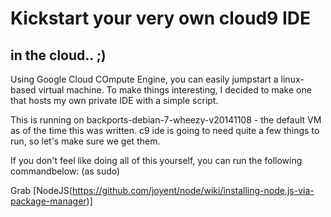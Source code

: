 # Kickstart your very own cloud9 IDE
## in the cloud.. ;)

Using Google Cloud COmpute Engine, you can easily jumpstart a linux-based virtual machine.  To make things interesting, I decided to make one that hosts my own private IDE with a simple script.

This is running on backports-debian-7-wheezy-v20141108 - the default VM as of the time this was written.
c9 ide is going to need quite a few things to run, so let's make sure we get them.

If you don't feel like doing all of this yourself, you can run the following commandbelow: (as sudo) 

Grab [NodeJS(https://github.com/joyent/node/wiki/installing-node.js-via-package-manager)]
